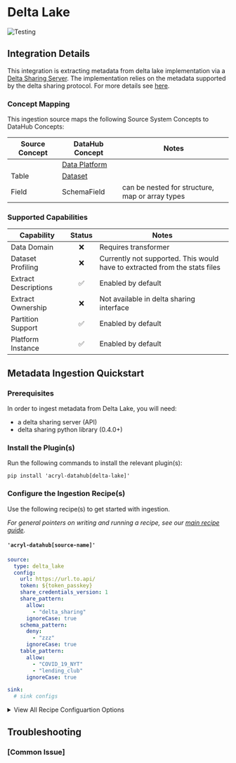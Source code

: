 # Delta Lake 

<!-- Set Support Status -->
![Testing](https://img.shields.io/badge/support%20status-testing-lightgrey)

## Integration Details

This integration is extracting metadata from delta lake implementation via a [Delta Sharing Server](https://github.com/delta-io/delta-sharing). The implementation relies on the metadata supported by the delta sharing protocol. For more details see [here](https://github.com/delta-io/delta-sharing/blob/main/PROTOCOL.md).

<!-- Plain-language description of what this integration is meant to do.  -->
<!-- Include details about where metadata is extracted from (ie. logs, source API, manifest, etc.)   -->

### Concept Mapping

<!-- This should be a manual mapping of concepts from the source to the DataHub Metadata Model -->
<!-- Authors should provide as much context as possible about how this mapping was generated, including assumptions made, known shortcuts, & any other caveats -->

This ingestion source maps the following Source System Concepts to DataHub Concepts:

<!-- Remove all unnecessary/irrevant DataHub Concepts -->

| Source Concept | DataHub Concept | Notes |
| -- | -- | -- |
| | [Data Platform](docs/generated/metamodel/entities/dataPlatform.md) | |
| Table | [Dataset](docs/generated/metamodel/entities/dataset.md) | |
| Field | SchemaField | can be nested for structure, map or array types| 


### Supported Capabilities

<!-- This should be an auto-generated table of supported DataHub features/functionality -->
<!-- Each capability should link out to a feature guide -->

| Capability | Status | Notes |
| --- | :-: | --- |
| Data Domain | ❌ | Requires transformer |
| Dataset Profiling | ❌ | Currently not supported. This would have to extracted from the stats files |
| Extract Descriptions | ✅ | Enabled by default |
| Extract Ownership | ❌ | Not available in delta sharing interface |
| Partition Support | ✅ | Enabled by default |
| Platform Instance | ✅ | Enabled by default |

## Metadata Ingestion Quickstart

### Prerequisites

In order to ingest metadata from Delta Lake, you will need:

* a delta sharing server (API)
* delta sharing python library (0.4.0+)

### Install the Plugin(s)

Run the following commands to install the relevant plugin(s):

`pip install 'acryl-datahub[delta-lake]'`


### Configure the Ingestion Recipe(s)

Use the following recipe(s) to get started with ingestion. 

_For general pointers on writing and running a recipe, see our [main recipe guide](../README.md#recipes)._

#### `'acryl-datahub[source-name]'`

```yml
source:
  type: delta_lake
  config:
    url: https://url.to.api/
    token: ${token_passkey}
    share_credentials_version: 1
    share_pattern:
      allow:
        - "delta_sharing"
      ignoreCase: true
    schema_pattern:
      deny:
        - "zzz"
      ignoreCase: true
    table_pattern:
      allow:
        - "COVID_19_NYT"
        - "lending_club"
      ignoreCase: true

sink:
  # sink configs
```

<details>
  <summary>View All Recipe Configuartion Options</summary>
  
  | Field | Required | Default | Description |
  | --- | :-: | :-: | --- |
  | `url` | ✅ |  | URL to API |
  | `token` | ✅ | | API token passkey |
  | `share_credentials_version` | ✅ | 1| version of delta share credentials to use |
  | `share_pattern.allow` | ❌ | | List of regex patterns for shares to include in ingestion. |
  | `share_pattern.deny` | ❌ | | List of regex patterns for shares to exclude from ingestion. |
  | `share_pattern.ignoreCase` | ❌ | `True` | Whether to ignore case sensitivity during pattern matching |
  | `schema_pattern.allow` | ❌ | | List of regex patterns for schemas to include in ingestion. |
  | `schema_pattern.deny` | ❌ | | List of regex patterns for schemas to exclude from ingestion. |
  | `schema_pattenn.ignoreCase` | ❌ | `True` | Whether to ignore case sensitivity during pattern matching |
  | `table_pattern.allow` | ❌ | | List of regex patterns for tables to include in ingestion. |
  | `table_pattern.deny` | ❌ | | List of regex patterns for tables to exclude from ingestion. |
  | `table_pattenn.ignoreCase` | ❌ | `True` | Whether to ignore case sensitivity during pattern matching |
</details>

## Troubleshooting

### [Common Issue]